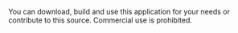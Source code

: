 You can download, build and use this application for your needs or contribute to this source. Commercial use is prohibited.
